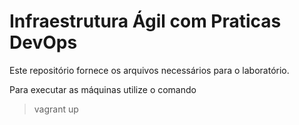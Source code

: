 # Infraestrutura Ágil com Praticas DevOps

Este repositório fornece os arquivos necessários para o laboratório.

Para executar as máquinas utilize o comando
> vagrant up
